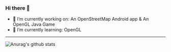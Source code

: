 ### Hi there 👋


- 🔭 I’m currently working on: An OpenStreetMap Android app & An OpenGL Java Game
- 🌱 I’m currently learning: OpenGL

---
![Anurag's github stats](https://github-readme-stats.vercel.app/api?username=CodingWithMenno)
